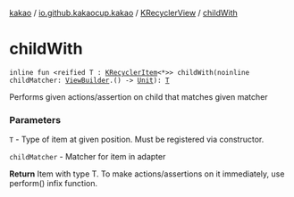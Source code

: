 [kakao](../../index.md) / [io.github.kakaocup.kakao](../index.md) / [KRecyclerView](index.md) / [childWith](./child-with.md)

# childWith

`inline fun <reified T : `[`KRecyclerItem`](../-k-recycler-item/index.md)`<*>> childWith(noinline childMatcher: `[`ViewBuilder`](../-view-builder/index.md)`.() -> `[`Unit`](https://kotlinlang.org/api/latest/jvm/stdlib/kotlin/-unit/index.html)`): `[`T`](child-with.md#T)

Performs given actions/assertion on child that matches given matcher

### Parameters

`T` - Type of item at given position. Must be registered via constructor.

`childMatcher` - Matcher for item in adapter

**Return**
Item with type T. To make actions/assertions on it immediately, use perform() infix function.

